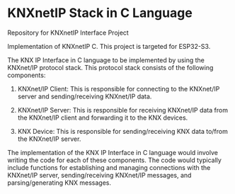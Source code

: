 # KNXnetIP Stack in C Language
Repository for KNXnetIP Interface Project

Implementation of KNXnetIP C. This project is targeted for ESP32-S3.

The KNX IP Interface in C language to be implemented by using the KNXnet/IP protocol stack. This protocol stack consists of the following components:

1. KNXnet/IP Client: This is responsible for connecting to the KNXnet/IP server and sending/receiving KNXnet/IP data.

2. KNXnet/IP Server: This is responsible for receiving KNXnet/IP data from the KNXnet/IP client and forwarding it to the KNX devices.

3. KNX Device: This is responsible for sending/receiving KNX data to/from the KNXnet/IP server.

The implementation of the KNX IP Interface in C language would involve writing the code for each of these components. The code would typically include functions for establishing and managing connections with the KNXnet/IP server, sending/receiving KNXnet/IP messages, and parsing/generating KNX messages.